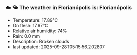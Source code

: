 ### ☁️ 🌤️  The weather in Florianópolis is: Florianópolis

- Temperature: 17.89°C
- On flesh: 17.67°C
- Relative air humidity: 74%
- Rain: 0.0 mm
- Description: Broken clouds
- last updated: 2025-09-28T05:15:56.202807
